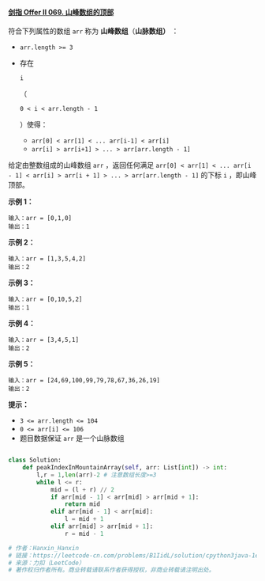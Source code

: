 #### [剑指 Offer II 069. 山峰数组的顶部](https://leetcode-cn.com/problems/B1IidL/)

符合下列属性的数组 `arr` 称为 **山峰数组**（**山脉数组）** ：

- `arr.length >= 3`

- 存在

   

  ```
  i
  ```

  （

  ```
  0 < i < arr.length - 1
  ```

  ）使得：

  - `arr[0] < arr[1] < ... arr[i-1] < arr[i]`
  - `arr[i] > arr[i+1] > ... > arr[arr.length - 1]`

给定由整数组成的山峰数组 `arr` ，返回任何满足 `arr[0] < arr[1] < ... arr[i - 1] < arr[i] > arr[i + 1] > ... > arr[arr.length - 1]` 的下标 `i` ，即山峰顶部。

 

**示例 1：**

```
输入：arr = [0,1,0]
输出：1
```

**示例 2：**

```
输入：arr = [1,3,5,4,2]
输出：2
```

**示例 3：**

```
输入：arr = [0,10,5,2]
输出：1
```

**示例 4：**

```
输入：arr = [3,4,5,1]
输出：2
```

**示例 5：**

```
输入：arr = [24,69,100,99,79,78,67,36,26,19]
输出：2
```

 

**提示：**

- `3 <= arr.length <= 104`
- `0 <= arr[i] <= 106`
- 题目数据保证 `arr` 是一个山脉数组

```python

class Solution:
    def peakIndexInMountainArray(self, arr: List[int]) -> int:
        l,r = 1,len(arr)-2 # 注意数组长度>=3
        while l <= r:
            mid = (l + r) // 2
            if arr[mid - 1] < arr[mid] > arr[mid + 1]:
                return mid
            elif arr[mid - 1] < arr[mid]:
                l = mid + 1
            elif arr[mid] > arr[mid + 1]:
                r = mid - 1

# 作者：Hanxin_Hanxin
# 链接：https://leetcode-cn.com/problems/B1IidL/solution/cpython3java-1er-fen-xun-zhao-fu-he-tiao-ialb/
# 来源：力扣（LeetCode）
# 著作权归作者所有。商业转载请联系作者获得授权，非商业转载请注明出处。
```

